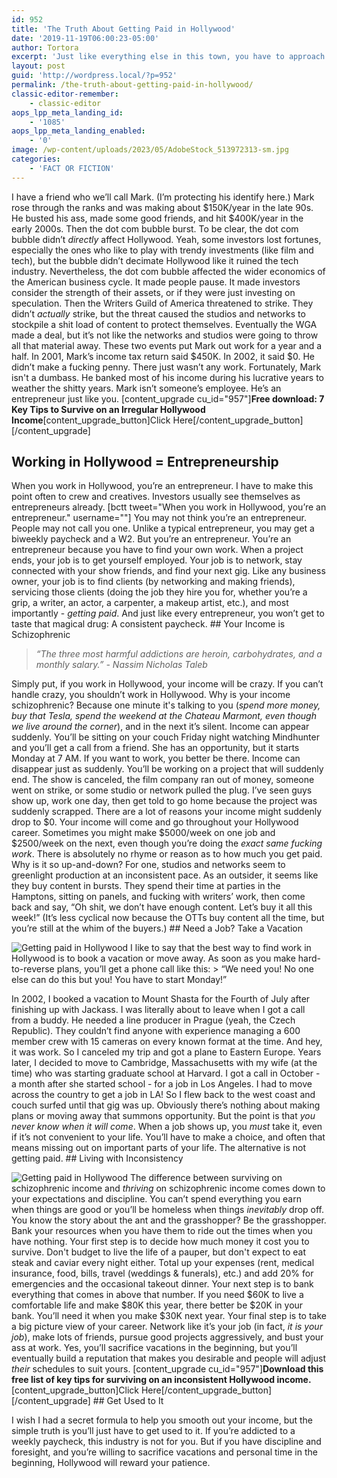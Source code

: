 ```yaml
---
id: 952
title: 'The Truth About Getting Paid in Hollywood'
date: '2019-11-19T06:00:23-05:00'
author: Tortora
excerpt: 'Just like everything else in this town, you have to approach your income strategically. You have to cope with the craziness if you expect to survive.'
layout: post
guid: 'http://wordpress.local/?p=952'
permalink: /the-truth-about-getting-paid-in-hollywood/
classic-editor-remember:
    - classic-editor
aops_lpp_meta_landing_id:
    - '1085'
aops_lpp_meta_landing_enabled:
    - '0'
image: /wp-content/uploads/2023/05/AdobeStock_513972313-sm.jpg
categories:
    - 'FACT OR FICTION'
---
```


I have a friend who we’ll call Mark. (I’m protecting his identify here.) Mark rose through the ranks and was making about $150K/year in the late 90s. He busted his ass, made some good friends, and hit $400K/year in the early 2000s. Then the dot com bubble burst. To be clear, the dot com bubble didn’t *directly* affect Hollywood. Yeah, some investors lost fortunes, especially the ones who like to play with trendy investments (like film and tech), but the bubble didn’t decimate Hollywood like it ruined the tech industry. Nevertheless, the dot com bubble affected the wider economics of the American business cycle. It made people pause. It made investors consider the strength of their assets, or if they were just investing on speculation. Then the Writers Guild of America threatened to strike. They didn’t *actually* strike, but the threat caused the studios and networks to stockpile a shit load of content to protect themselves. Eventually the WGA made a deal, but it’s not like the networks and studios were going to throw all that material away. These two events put Mark out work for a year and a half. In 2001, Mark’s income tax return said $450K. In 2002, it said $0. He didn’t make a fucking penny. There just wasn’t any work. Fortunately, Mark isn't a dumbass. He banked most of his income during his lucrative years to weather the shitty years. Mark isn’t someone’s employee. He’s an entrepreneur just like you. \[content\_upgrade cu\_id="957"\]**Free download: 7 Key Tips to Survive on an Irregular Hollywood Income**\[content\_upgrade\_button\]Click Here\[/content\_upgrade\_button\]\[/content\_upgrade\]

## Working in Hollywood = Entrepreneurship

 When you work in Hollywood, you’re an entrepreneur. I have to make this point often to crew and creatives. Investors usually see themselves as entrepreneurs already. \[bctt tweet="When you work in Hollywood, you’re an entrepreneur." username=""\] You may not think you’re an entrepreneur. People may not call you one. Unlike a typical entrepreneur, you may get a biweekly paycheck and a W2. But you’re an entrepreneur. You’re an entrepreneur because you have to find your own work. When a project ends, your job is to get yourself employed. Your job is to network, stay connected with your show friends, and find your next gig. Like any business owner, your job is to find clients (by networking and making friends), servicing those clients (doing the job they hire you for, whether you’re a grip, a writer, an actor, a carpenter, a makeup artist, etc.), and most importantly - *getting paid*. And just like every entrepreneur, you won’t get to taste that magical drug: A consistent paycheck. ## Your Income is Schizophrenic

> *“The three most harmful addictions are heroin, carbohydrates, and a monthly salary.” - Nassim Nicholas Taleb*

 Simply put, if you work in Hollywood, your income will be crazy. If you can’t handle crazy, you shouldn’t work in Hollywood. Why is your income schizophrenic? Because one minute it's talking to you (*spend more money, buy that Tesla, spend the weekend at the Chateau Marmont, even though we live around the corner*), and in the next it’s silent. Income can appear suddenly. You’ll be sitting on your couch Friday night watching Mindhunter and you’ll get a call from a friend. She has an opportunity, but it starts Monday at 7 AM. If you want to work, you better be there. Income can disappear just as suddenly. You’ll be working on a project that will suddenly end. The show is canceled, the film company ran out of money, someone went on strike, or some studio or network pulled the plug. I’ve seen guys show up, work one day, then get told to go home because the project was suddenly scrapped. There are a lot of reasons your income might suddenly drop to $0. Your income will come and go throughout your Hollywood career. Sometimes you might make $5000/week on one job and $2500/week on the next, even though you’re doing the *exact same fucking work*. There is absolutely no rhyme or reason as to how much you get paid. Why is it so up-and-down? For one, studios and networks seem to greenlight production at an inconsistent pace. As an outsider, it seems like they buy content in bursts. They spend their time at parties in the Hamptons, sitting on panels, and fucking with writers’ work, then come back and say, “Oh shit, we don’t have enough content. Let’s buy it all this week!” (It’s less cyclical now because the OTTs buy content all the time, but you’re still at the whim of the buyers.) ## Need a Job? Take a Vacation

 ![Getting paid in Hollywood](http://wordpress.local/wp-content/uploads/2023/05/AdobeStock_440939857-sm.jpg) I like to say that the best way to find work in Hollywood is to book a vacation or move away. As soon as you make hard-to-reverse plans, you’ll get a phone call like this: > “We need you! No one else can do this but you! You have to start Monday!”

 In 2002, I booked a vacation to Mount Shasta for the Fourth of July after finishing up with Jackass. I was literally about to leave when I got a call from a buddy. He needed a line producer in Prague (yeah, the Czech Republic). They couldn’t find anyone with experience managing a 600 member crew with 15 cameras on every known format at the time. And hey, it was work. So I canceled my trip and got a plane to Eastern Europe. Years later, I decided to move to Cambridge, Massachusetts with my wife (at the time) who was starting graduate school at Harvard. I got a call in October - a month after she started school - for a job in Los Angeles. I had to move across the country to get a job in LA! So I flew back to the west coast and couch surfed until that gig was up. Obviously there’s nothing about making plans or moving away that summons opportunity. But the point is that *you never know when it will come*. When a job shows up, you *must* take it, even if it’s not convenient to your life. You’ll have to make a choice, and often that means missing out on important parts of your life. The alternative is not getting paid. ## Living with Inconsistency

 ![Getting paid in Hollywood](http://wordpress.local/wp-content/uploads/2023/05/AdobeStock_188767644-sm.jpg) The difference between surviving on schizophrenic income and *thriving* on schizophrenic income comes down to your expectations and discipline. You can’t spend everything you earn when things are good or you’ll be homeless when things *inevitably* drop off. You know the story about the ant and the grasshopper? Be the grasshopper. Bank your resources when you have them to ride out the times when you have nothing. Your first step is to decide how much money it cost you to survive. Don't budget to live the life of a pauper, but don't expect to eat steak and caviar every night either. Total up your expenses (rent, medical insurance, food, bills, travel (weddings &amp; funerals), etc.) and add 20% for emergencies and the occasional takeout dinner. Your next step is to bank everything that comes in above that number. If you need $60K to live a comfortable life and make $80K this year, there better be $20K in your bank. You’ll need it when you make $30K next year. Your final step is to take a big picture view of your career. Network like it’s your job (in fact, *it is your job*), make lots of friends, pursue good projects aggressively, and bust your ass at work. Yes, you’ll sacrifice vacations in the beginning, but you’ll eventually build a reputation that makes you desirable and people will adjust *their* schedules to suit yours. \[content\_upgrade cu\_id="957"\]**Download this free list of key tips for surviving on an inconsistent Hollywood income.**\[content\_upgrade\_button\]Click Here\[/content\_upgrade\_button\]\[/content\_upgrade\] ## Get Used to It

 I wish I had a secret formula to help you smooth out your income, but the simple truth is you’ll just have to get used to it. If you’re addicted to a weekly paycheck, this industry is not for you. But if you have discipline and foresight, and you’re willing to sacrifice vacations and personal time in the beginning, Hollywood will reward your patience.